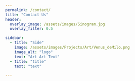 ```yaml
---
permalink: /contact/
title: "Contact Us"
header:
  overlay_image: /assets/images/Sinogram.jpg
  overlay_filter: 0.5

sidebar:
  - title: "Side"
    image: /assets/images/Projects/Art/Venus_deMilo.png
    image_alt: "logo"
    text: "Art Art Text"
  - title: "title"
    text: "text"

---
```

